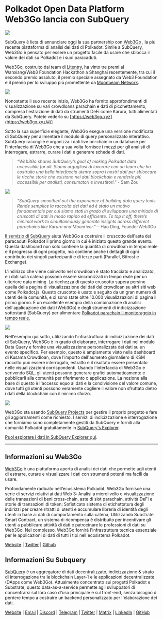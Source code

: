 # Polkadot Open Data Platform Web3Go lancia con SubQuery

![](https://cdn-images-1.medium.com/max/800/1*LVZ_xKn_K5DlTSxqTr-2BA.png)

SubQuery è lieta di annunciare oggi la sua partnership con [Web3Go](https://www.web3go.xyz/) , la più recente piattaforma di analisi dei dati di Polkadot. Simile a SubQuery, Web3Go è pensato per essere un progetto facile da usare che sblocca il valore dei dati su Polkadot e i suoi paracaduti.

Web3Go, costruito dal team di [Litentry](https://www.litentry.com/), ha vinto tre premi al Wanxiang/Web3 Foundation Hackathon a Shanghai recentemente, tra cui il secondo premio assoluto, il premio speciale assegnato da Web3 Foundation e il premio per lo sviluppo più promettente da [Moonbeam Network](https://moonbeam.network/).

![](https://cdn-images-1.medium.com/max/800/1*QOng9s-Mc62WBElrj6KBmg.gif)

Nonostante il suo recente inizio, Web3Go ha fornito approfondimenti di visualizzazione su vari crowdloans parachain e dati di picchettamento, compresa l'estrazione di dati da strumenti DeFi come Karura, tutti alimentati da SubQuery. Potete vederlo su [https://web3go.xyz](https://web3go.xyz/#/)

Sotto la sua superficie elegante, Web3Go esegue una versione modificata di SubQuery per alimentare il modulo di query personalizzato interattivo. SubQuery raccoglie e organizza i dati live on-chain in un database per l'interfaccia di Web3Go che a sua volta fornisce i mezzi per gli analisti di interrogare, estrarre, curare i dati e generare schede di dati.

> _“Web3Go shares SubQuery’s goal of making Polkadot data accessible for all. Siamo orgogliosi di lavorare con un team che ha costruito una bella interfaccia utente sopra i nostri dati per sbloccare le ricche storie che esistono nei dati blockchain e renderle più accessibili per analisti, consumatori e investitori."_ - Sam Zou

![](https://cdn-images-1.medium.com/max/800/1*v2Ip-qCB6hkiNiEPY32hrw.png)

> *"SubQuery smoothed out the experience of building data query tools. Rende semplice la raccolta dei dati ed è stato un motivo fondamentale per cui siamo stati in grado di sviluppare una miriade di cruscotti di dati in modo rapido ed efficiente. To top it off, there’s minimal work to simultaneously generate insights across different parachains like Karura and Moonriver."* — Hao Ding, Founder Web3Go

[Il servizio di SubQuery](https://subquery.network/) aiuta Web3Go a costruire il cruscotto dell'asta dei paracaduti Polkadot il primo giorno in cui è iniziato questo grande evento. Questa dashboard non solo contiene la quantità di crowdloan in tempo reale e il progresso di ogni progetto, ma contiene anche i dettagli di ogni contributo dei singoli partecipanti e di terze parti (Parallel, Bifrost e Exchange).

L'indirizzo che viene coinvolto nel crowdloan è stato tracciato e analizzato, e i dati sulla catena possono essere sincronizzati in tempo reale per un ulteriore data mining. La ricchezza di questo cruscotto supera persino quella della pagina di visualizzazione dei dati del crowdloan su altri siti web come Polkadot.js. Questo cruscotto è usato e seguito da un gran numero di utenti della comunità, e ci sono state oltre 10.000 visualizzazioni di pagina il primo giorno. È un eccellente esempio della combinazione di analisi dell'applicazione dei dati (Web3Go) e degli strumenti di indicizzazione sottostanti (SubQuery) per alimentare [Polkadot parachain il monitoraggio in tempo reale.](https://web3go.xyz/#/ParaChainProfiler4Polkadot?chainType=Polkadot)

![](https://cdn-images-1.medium.com/max/800/1*XM2TalsUm1Z93lV5zFMf9w.png)

Nell'esempio qui sotto, utilizzando l'infrastruttura di indicizzazione dei dati di SubQuery, Web3Go è in grado di elaborare, interrogare i dati nel modulo Data Query e fornire una visualizzazione personalizzata dei dati su un evento specifico. Per esempio, questo è ampiamente visto nella dashboard di Kusama Crowdloan, dove l'importo dell'aumento giornaliero di KSM raccolto può essere interrogato, estratto e il risultato essere presentato nelle visualizzazioni corrispondenti. Usando l'interfaccia di Web3Go e scrivendo SQL, gli utenti possono generare grafici automaticamente e pubblicarli alla comunità per riferimento o applicazione. La nozione alla base di questo è l'accesso equo ai dati e la condivisione del valore comune, dove tutti gli utenti possono veramente cogliere il valore non sfruttato dietro i dati della blockchain con il minimo sforzo.

![](https://cdn-images-1.medium.com/max/800/1*Z2g_zEFqOJ3T_2BDDDZT4A.png)

Web3Go sta usando [SubQuery Projects](https://project.subquery.network/) per gestire il proprio progetto e fare gli aggiornamenti come richiesto. I servizi di indicizzazione e interrogazione che forniamo sono completamente gestiti da SubQuery e forniti alla comunità Polkadot gratuitamente in [SubQuery's Explorer](https://explorer.subquery.network/).

[Puoi esplorare i dati in SubQuery Explorer qui](https://explorer.subquery.network/subquery/bianyunjian/polkadot-crowdloans).

---

## Informazioni su Web3Go

[Web3Go](https://www.web3go.xyz/) è una piattaforma aperta di analisi dei dati che permette agli utenti di estrarre, curare e visualizzare i dati con strumenti potenti ma facili da usare.

Profondamente radicato nell'ecosistema Polkadot, Web3Go fornisce una serie di servizi relativi ai dati Web 3: Analisi a microlivello e visualizzazione delle transazioni di beni cross-chain, aste di slot parachain, attività DeFi e storie di transazioni di token; Sofisticato sistema di etichettatura degli indirizzi per creare ritratti di utenti e accumulare libreria di identità degli utenti in base ai dati di comportamento sulla catena; Utilizzando Substrate Smart Contract, un sistema di ricompensa è distribuito per incentivare gli utenti a pubblicare attività di dati e patrocinare le professioni di dati su Web3Go. Nel complesso, Web3Go fornirà l'infrastruttura tecnica essenziale per le applicazioni di dati di tutti i tipi nell'ecosistema Polkadot.

[Website](https://web3go.xyz/#/) | [Twitter](http://twitter.com/web3go) | [Github](https://github.com/web3go-xyz)

## Informazioni Su Subquery

[SubQuery](https://subquery.network/) è un aggregatore di dati decentralizzato, indicizzazione & strato di interrogazione tra le blockchain Layer-1 e le applicazioni decentralizzate (DApps come Web3Go). Attualmente concentrato sui progetti Polkadot e Substrate, questo data-as-a-service permette agli sviluppatori di concentrarsi sul loro caso d'uso principale e sul front-end, senza bisogno di perdere tempo a costruire un backend personalizzato per l'elaborazione dei dati.

[Website](https://subquery.network/) | [Email](mailto:hello@subquery.network) | [Discord](https://discord.com/invite/78zg8aBSMG) | [Telegram](https://t.me/subquerynetwork) | [Twitter](https://twitter.com/subquerynetwork) | [Matrix](https://matrix.to/#/#subquery:matrix.org) | [LinkedIn](https://www.linkedin.com/company/subquery) | [GitHub](https://github.com/subquery)

